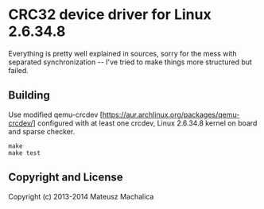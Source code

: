 CRC32 device driver for Linux 2.6.34.8
======================================

Everything is pretty well explained in sources, sorry for the mess with
separated synchronization -- I've tried to make things more structured but
failed.

Building
--------
Use modified qemu-crcdev [https://aur.archlinux.org/packages/qemu-crcdev/]
configured with at least one crcdev, Linux 2.6.34.8 kernel on board and sparse
checker.

    make
    make test

Copyright and License
---------------------

Copyright (c) 2013-2014 Mateusz Machalica
